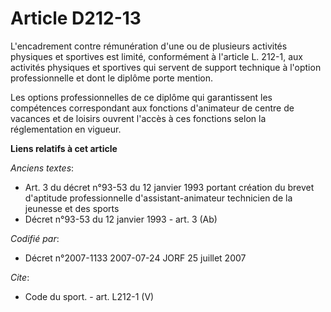 # Article D212-13

L'encadrement contre rémunération d'une ou de plusieurs activités physiques et sportives est limité, conformément à l'article
L. 212-1, aux activités physiques et sportives qui servent de support technique à l'option professionnelle et dont le diplôme
porte mention. 

Les options professionnelles de ce diplôme qui garantissent les compétences correspondant aux fonctions d'animateur de centre
de vacances et de loisirs ouvrent l'accès à ces fonctions selon la réglementation en vigueur.

**Liens relatifs à cet article**

_Anciens textes_:

  - Art. 3 du décret n°93-53 du 12 janvier 1993 portant création du brevet d'aptitude professionnelle d'assistant-animateur technicien de la jeunesse et des sports
  - Décret n°93-53 du 12 janvier 1993 - art. 3 (Ab)

_Codifié par_:

  - Décret n°2007-1133 2007-07-24 JORF 25 juillet 2007

_Cite_:

  - Code du sport. - art. L212-1 (V)
